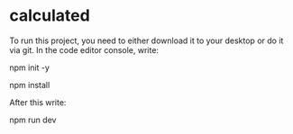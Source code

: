 # calculated

To run this project, you need to either download it to your desktop or do it via git. In the code editor console, write:

npm init -y

npm install

After this write:

npm run dev
